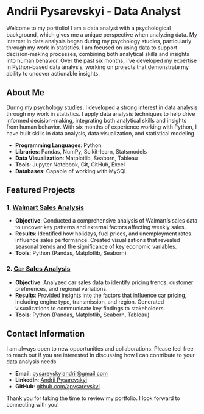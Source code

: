 # Andrii Pysarevskyi - Data Analyst

Welcome to my portfolio! I am a data analyst with a psychological background, which gives me a unique perspective when analyzing data. My interest in data analysis began during my psychology studies, particularly through my work in statistics. I am focused on using data to support decision-making processes, combining both analytical skills and insights into human behavior. Over the past six months, I’ve developed my expertise in Python-based data analysis, working on projects that demonstrate my ability to uncover actionable insights.

## About Me

During my psychology studies, I developed a strong interest in data analysis through my work in statistics. I apply data analysis techniques to help drive informed decision-making, integrating both analytical skills and insights from human behavior. With six months of experience working with Python, I have built skills in data analysis, data visualization, and statistical modeling.

- **Programming Languages**: Python
- **Libraries**: Pandas, NumPy, Scikit-learn, Statsmodels
- **Data Visualization**: Matplotlib, Seaborn, Tableau
- **Tools**: Jupyter Notebook, Git, GitHub, Excel
- **Databases**: Capable of working with MySQL

## Featured Projects

### 1. [Walmart Sales Analysis](https://github.com/apysarevskyi/walmart-sales-analysis)
- **Objective**: Conducted a comprehensive analysis of Walmart’s sales data to uncover key patterns and external factors affecting weekly sales.
- **Results**: Identified how holidays, fuel prices, and unemployment rates influence sales performance. Created visualizations that revealed seasonal trends and the significance of key economic variables.
- **Tools**: Python (Pandas, Matplotlib, Seaborn)

### 2. [Car Sales Analysis](https://github.com/apysarevskyi/car-sales-analysis)
- **Objective**: Analyzed car sales data to identify pricing trends, customer preferences, and regional variations.
- **Results**: Provided insights into the factors that influence car pricing, including engine type, transmission, and region. Generated visualizations to communicate key findings to stakeholders.
- **Tools**: Python (Pandas, Matplotlib, Seaborn, Tableau)

## Contact Information

I am always open to new opportunities and collaborations. Please feel free to reach out if you are interested in discussing how I can contribute to your data analysis needs.

- **Email**: pysarevskyiandrii@gmail.com
- **LinkedIn**: [Andrii Pysarevskyi](https://linkedin.com/in/apysarevskyi)
- **GitHub**: [github.com/apysarevskyi](https://github.com/apysarevskyi)

Thank you for taking the time to review my portfolio. I look forward to connecting with you!
